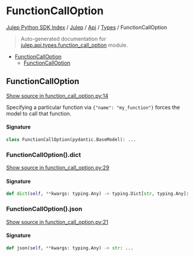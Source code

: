 # FunctionCallOption

[Julep Python SDK Index](../../../README.md#julep-python-sdk-index) / [Julep](../../index.md#julep) / [Api](../index.md#api) / [Types](./index.md#types) / FunctionCallOption

> Auto-generated documentation for [julep.api.types.function_call_option](../../../../../../../julep/api/types/function_call_option.py) module.

- [FunctionCallOption](#functioncalloption)
  - [FunctionCallOption](#functioncalloption-1)

## FunctionCallOption

[Show source in function_call_option.py:14](../../../../../../../julep/api/types/function_call_option.py#L14)

Specifying a particular function via `{"name": "my_function"}` forces the model to call that function.

#### Signature

```python
class FunctionCallOption(pydantic.BaseModel): ...
```

### FunctionCallOption().dict

[Show source in function_call_option.py:29](../../../../../../../julep/api/types/function_call_option.py#L29)

#### Signature

```python
def dict(self, **kwargs: typing.Any) -> typing.Dict[str, typing.Any]: ...
```

### FunctionCallOption().json

[Show source in function_call_option.py:21](../../../../../../../julep/api/types/function_call_option.py#L21)

#### Signature

```python
def json(self, **kwargs: typing.Any) -> str: ...
```